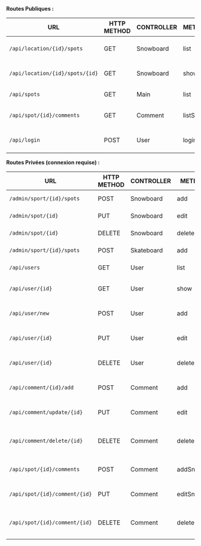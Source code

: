 **Routes Publiques :**

| URL | HTTP METHOD | CONTROLLER | METHOD | COMMENTS |
| --- | --- | --- | --- | --- |
| `/api/location/{id}/spots` | GET | Snowboard | list | Lister tous les spots d’une ville |
| `/api/location/{id}/spots/{id}` | GET | Snowboard | show | Accéder à un spot d’une ville |
| `/api/spots` | GET | Main | list | Lister tous les spots |
| `/api/spot/{id}/comments` | GET | Comment | listSnow | Lister les commentaires d’un spot |
| `/api/login` | POST | User | login | Connexion d’un utilisateur |

**Routes Privées (connexion requise) :**

| URL | HTTP METHOD | CONTROLLER | METHOD | COMMENTS |
| --- | --- | --- | --- | --- |
| `/admin/sport/{id}/spots` | POST | Snowboard | add | Ajouter un spot |
| `/admin/spot/{id}` | PUT | Snowboard | edit | Modifier un spot |
| `/admin/spot/{id}` | DELETE | Snowboard | delete | Supprimer un spot |
| `/admin/sport/{id}/spots` | POST | Skateboard | add | Ajouter un spot |
| `/api/users` | GET | User | list | Lister les utilisateurs |
| `/api/user/{id}` | GET | User | show | Consulter un profil utilisateur |
| `/api/user/new` | POST | User | add | Création d’un utilisateur |
| `/api/user/{id}` | PUT | User | edit | Modification d’un utilisateur |
| `/api/user/{id}` | DELETE | User | delete | Suppression d’un utilisateur |
| `/api/comment/{id}/add` | POST | Comment | add | Ajouter un commentaire sur un spot |
| `/api/comment/update/{id}` | PUT | Comment | edit | Modifier un commentaire sur un spot |
| `/api/comment/delete/{id}` | DELETE | Comment | delete | Supprimer un commentaire sur un spot |
| `/api/spot/{id}/comments` | POST | Comment | addSnow | Ajouter un commentaire pour un spot |
| `/api/spot/{id}/comment/{id}` | PUT | Comment | editSnow | Modifier un commentaire d’un spot |
| `/api/spot/{id}/comment/{id}` | DELETE | Comment | deleteSnow | Supprimer un commentaire d’un spot |
